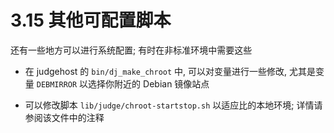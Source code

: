 # 3.15 其他可配置脚本

还有一些地方可以进行系统配置; 有时在非标准环境中需要这些

- 在 judgehost 的 `bin/dj_make_chroot` 中, 可以对变量进行一些修改, 尤其是变量 `DEBMIRROR` 以选择你附近的 Debian 镜像站点

- 可以修改脚本 `lib/judge/chroot-startstop.sh` 以适应比的本地环境; 详情请参阅该文件中的注释
